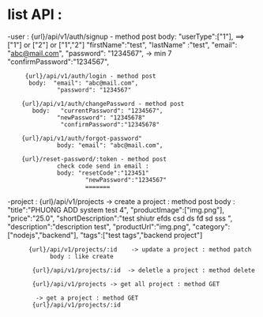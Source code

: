 # list API : 
-user : 
   {url}/api/v1/auth/signup - method post
        body: "userType":["1"], ==> ["1"] or  ["2"] or  ["1","2"] 
              "firstName":"test",
              "lastName" :"test",
              "email": "abc@mail.com",
              "password": "1234567", -> min 7 
              "confirmPassword":"1234567",
             
         {url}/api/v1/auth/login - method post
          body:  "email": "abc@mail.com",
                  "password": "1234567"
                  
        {url}/api/v1/auth/changePassword - method post
           body:   "currentPassword": "1234567",
                  "newPassword": "12345678"
                   "confirmPassword":"12345678"

        {url}/api/v1/auth/forgot-password"
                  body: "email": "abc@mail.com",
                  
        {url}/reset-password/:token - method post
                  check code send in email : 
                  body: "resetCode":"123451"
                          "newPassword":"1234567"
                          =======
-project : 
    {url}/api/v1/projects -> create a project : method post 
            body :  "title":"PHUONG ADD system test 4",
                    "productImage":["img.png"],
                    "price":"25.0",
                    "shortDescription":"test shiutr efds csd ds fđ sd sss ",
                    "description":"description test",
                    "productUrl":"img.png",
                    "category":["nodejs","backend"],
                    "tags":["test tags","backend project"]

          {url}/api/v1/projects/:id    -> update a project : method patch 
                body : like create
                
           {url}/api/v1/projects/:id  -> deletle a project : method delete 

           {url}/api/v1/projects -> get all project : method GET 

            -> get a project : method GET 
           {url}/api/v1/projects/:id



    
